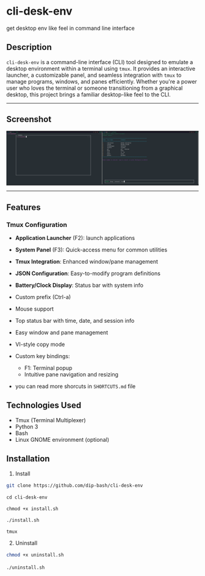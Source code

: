 # cli-desk-env
get desktop env like feel in command line interface

## Description

`cli-desk-env` is a command-line interface (CLI) tool designed to emulate a desktop environment within a terminal using `tmux`. It provides an interactive launcher, a customizable panel, and seamless integration with `tmux` to manage programs, windows, and panes efficiently. Whether you're a power user who loves the terminal or someone transitioning from a graphical desktop, this project brings a familiar desktop-like feel to the CLI.

---

## Screenshot

<table style="border-collapse: collapse; width: 100%;">
  <tr>
    <td style="width: 50%; padding: 0; border: none;">
      <img src="https://github.com/dip-bash/img/raw/0d6b7d5263abc5cb9fb3a624d336e8e9081923f3/cli-desk-env/Screenshot%20from%202025-04-01%2017-26-48.png" alt="Screenshot 1" style="max-width: 100%; display: block;">
    </td>
    <td style="width: 50%; padding: 0; border: none;">
      <img src="https://github.com/dip-bash/img/raw/0d6b7d5263abc5cb9fb3a624d336e8e9081923f3/cli-desk-env/Screenshot%20from%202025-04-01%2017-28-14.png" alt="Screenshot 2" style="max-width: 100%; display: block;">
    </td>
  </tr>
</table>

---

## Features

### Tmux Configuration
- **Application Launcher** (F2): launch applications
- **System Panel** (F3): Quick-access menu for common utilities
- **Tmux Integration**: Enhanced window/pane management
- **JSON Configuration**: Easy-to-modify program definitions
- **Battery/Clock Display**: Status bar with system info

- Custom prefix (Ctrl-a)
- Mouse support
- Top status bar with time, date, and session info
- Easy window and pane management
- VI-style copy mode
- Custom key bindings:
  - F1: Terminal popup
  - Intuitive pane navigation and resizing
- you can read more shorcuts in `SHORTCUTS.md` file
  


## Technologies Used
- Tmux (Terminal Multiplexer)
- Python 3
- Bash
- Linux GNOME environment (optional)

## Installation

1. Install
```bash
git clone https://github.com/dip-bash/cli-desk-env
```
```
cd cli-desk-env
```
```
chmod +x install.sh
```
```
./install.sh
```
```
tmux
```
2. Uninstall
```bash
chmod +x uninstall.sh

./uninstall.sh
